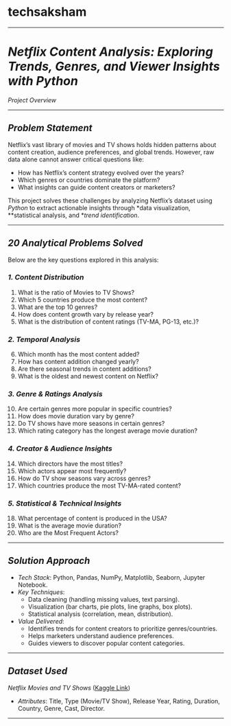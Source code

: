 # techsaksham



---

# *Netflix Content Analysis: Exploring Trends, Genres, and Viewer Insights with Python*  
*Project Overview*  

---

## *Problem Statement*  
Netflix’s vast library of movies and TV shows holds hidden patterns about content creation, audience preferences, and global trends. However, raw data alone cannot answer critical questions like:  
- How has Netflix’s content strategy evolved over the years?  
- Which genres or countries dominate the platform?  
- What insights can guide content creators or marketers?  

This project solves these challenges by analyzing Netflix’s dataset using *Python* to extract actionable insights through *data visualization, **statistical analysis, and **trend identification*.

---

## *20 Analytical Problems Solved*  
Below are the key questions explored in this analysis:  

### *1. Content Distribution*  
1. What is the ratio of Movies to TV Shows?  
2. Which 5 countries produce the most content?  
3. What are the top 10 genres?  
4. How does content growth vary by release year?  
5. What is the distribution of content ratings (TV-MA, PG-13, etc.)?  

### *2. Temporal Analysis*  
6. Which month has the most content added?  
7. How has content addition changed yearly?  
8. Are there seasonal trends in content additions?  
9. What is the oldest and newest content on Netflix?  

### *3. Genre & Ratings Analysis*  
10. Are certain genres more popular in specific countries?  
11. How does movie duration vary by genre?  
12. Do TV shows have more seasons in certain genres?  
13. Which rating category has the longest average movie duration?  

### *4. Creator & Audience Insights*  
14. Which directors have the most titles?  
15. Which actors appear most frequently?  
16. How do TV show seasons vary across genres?  
17. Which countries produce the most TV-MA-rated content?  

### *5. Statistical & Technical Insights*  
18. What percentage of content is produced in the USA?  
19. What is the average movie duration?  
20. Who are the Most Frequent Actors?  

---

## *Solution Approach*  
- *Tech Stack*: Python, Pandas, NumPy, Matplotlib, Seaborn, Jupyter Notebook.  
- *Key Techniques*:  
  - Data cleaning (handling missing values, text parsing).  
  - Visualization (bar charts, pie plots, line graphs, box plots).  
  - Statistical analysis (correlation, mean, distribution).  
- *Value Delivered*:  
  - Identifies trends for content creators to prioritize genres/countries.  
  - Helps marketers understand audience preferences.  
  - Guides viewers to discover popular content categories.  

---

## *Dataset Used*  
*Netflix Movies and TV Shows* ([Kaggle Link](https://www.kaggle.com/datasets/shivamb/netflix-shows))  
- *Attributes*: Title, Type (Movie/TV Show), Release Year, Rating, Duration, Country, Genre, Cast, Director.  

---
